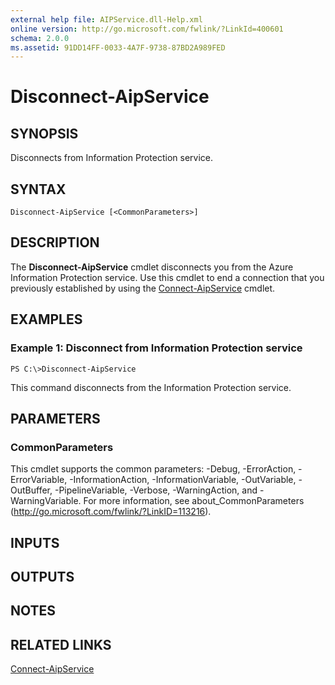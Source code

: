 ```yaml
---
external help file: AIPService.dll-Help.xml
online version: http://go.microsoft.com/fwlink/?LinkId=400601
schema: 2.0.0
ms.assetid: 91DD14FF-0033-4A7F-9738-87BD2A989FED
---
```


# Disconnect-AipService

## SYNOPSIS
Disconnects from Information Protection service.

## SYNTAX

```
Disconnect-AipService [<CommonParameters>]
```

## DESCRIPTION
The **Disconnect-AipService** cmdlet disconnects you from the Azure Information Protection service. Use this cmdlet to end a connection that you previously established by using the [Connect-AipService](./Connect-AipService.md) cmdlet.

## EXAMPLES

### Example 1: Disconnect from Information Protection service
```
PS C:\>Disconnect-AipService
```

This command disconnects from the Information Protection service.

## PARAMETERS

### CommonParameters
This cmdlet supports the common parameters: -Debug, -ErrorAction, -ErrorVariable, -InformationAction, -InformationVariable, -OutVariable, -OutBuffer, -PipelineVariable, -Verbose, -WarningAction, and -WarningVariable. For more information, see about_CommonParameters (http://go.microsoft.com/fwlink/?LinkID=113216).

## INPUTS

## OUTPUTS

## NOTES

## RELATED LINKS

[Connect-AipService](./Connect-AipService.md)

